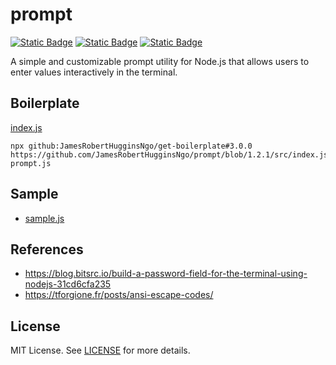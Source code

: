 # prompt

[![Static Badge](https://img.shields.io/badge/GitHub%20Repo-6e5494)](https://github.com/JamesRobertHugginsNgo/prompt)
[![Static Badge](https://img.shields.io/badge/GitHub%20Page-4078c0)](https://jamesroberthugginsngo.github.io/prompt/)
[![Static Badge](https://img.shields.io/badge/Tag-1.2.1-6cc644)](https://github.com/JamesRobertHugginsNgo/prompt/tree/1.2.1)

A simple and customizable prompt utility for Node.js that allows users to enter values interactively in the terminal.


## Boilerplate

[index.js](./src/index.js)

```
npx github:JamesRobertHugginsNgo/get-boilerplate#3.0.0 https://github.com/JamesRobertHugginsNgo/prompt/blob/1.2.1/src/index.js prompt.js
```

## Sample

- [sample.js](./sample/sample.js)

## References

- https://blog.bitsrc.io/build-a-password-field-for-the-terminal-using-nodejs-31cd6cfa235
- https://tforgione.fr/posts/ansi-escape-codes/

## License

MIT License. See [LICENSE](LICENSE) for more details.

